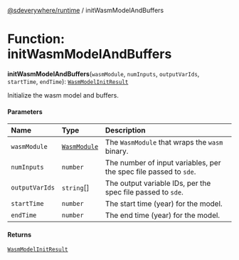 [@sdeverywhere/runtime](../index.md) / initWasmModelAndBuffers

# Function: initWasmModelAndBuffers

**initWasmModelAndBuffers**(`wasmModule`, `numInputs`, `outputVarIds`, `startTime`, `endTime`): [`WasmModelInitResult`](../interfaces/WasmModelInitResult.md)

Initialize the wasm model and buffers.

#### Parameters

| Name | Type | Description |
| :------ | :------ | :------ |
| `wasmModule` | [`WasmModule`](../interfaces/WasmModule.md) | The `WasmModule` that wraps the `wasm` binary. |
| `numInputs` | `number` | The number of input variables, per the spec file passed to `sde`. |
| `outputVarIds` | `string`[] | The output variable IDs, per the spec file passed to `sde`. |
| `startTime` | `number` | The start time (year) for the model. |
| `endTime` | `number` | The end time (year) for the model. |

#### Returns

[`WasmModelInitResult`](../interfaces/WasmModelInitResult.md)
